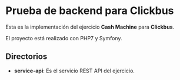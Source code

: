 # Prueba de backend para Clickbus
Esta es la implementación del ejercicio **Cash Machine** para **Clickbus**.

El proyecto está realizado con PHP7 y Symfony.

## Directorios
* **service-api**: Es el servicio REST API del ejercicio.
